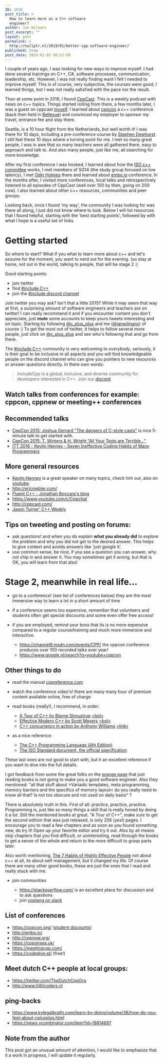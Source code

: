 ```yaml
---
ID: 1516
post_title: >
  How to learn more as a C++ software
  engineer?
author: Jan Wilmans
post_excerpt: ""
layout: post
permalink: >
  http://nullptr.nl/2019/01/better-cpp-software-engineer/
published: true
post_date: 2019-01-03 08:52:09
---
```

I couple of years ago, I was looking for new ways to improve myself. I had done several trainings on C++, C#, software processes, communication, leadership, etc. However, I was not really finding want I felt I needed to improve myself. This is of course, very subjective, the courses were good, I learned things, but I was not really satisfied with the pace nor the result.

Then at some point in 2016, I found [CppCast][1]. This is a weekly podcast with news on c++ topics. Things started rolling from there, a few months later, I was a guest on cppcast [myself][2]. I learned about [cppcon][3] a c++ conference (back then held in [Bellevue][4]) and convinced my employer to sponsor my travel, entrance fee and stay there.

Seattle, is a 10 hour flight from the Netherlands, but well worth it! I was there for 10 days, including a pre-conference course by [Stephen Dewhurst][5]. I still feel these 10 days where a turning point for me. I met so many great people, I was in awe that so many teachers were all gathered there, easy to approach and talk to. And also many people, just like me, all searching for more knowledge.

After my first conference I was hooked, I learned about how the [ISO c++ committee][6] works, I met members of SG14 (the study group focused on low latency), I met [Odin Holmes][7] there and learned about [embo.io][8] conference. In the months after, I visited more conferences, local talks and retrospectively listened to all episodes of CppCast (well over 100 by then, going on 200 now). I also learned about other c++ resources, communities and peer groups.

Looking back, once I found 'my way', the community I was looking for was there all along, I just did not know where to look. Below I will list resources that I found helpful, starting with the 'best starting points', followed by with what I hope is a useful set of links.

# Getting started

So where to start? What if you what to learn more about c++ and let's assume for the moment, you want to nerd out for the evening. (so stay at home, not out in the world, talking to people, that will be stage 2 :)

Good starting points:

*   join twitter
*   find [#include C++][9] 
*   join the [#include discord channel][10] 

Join twitter you may ask? Isn't that a little 2015? While it may seem that way at first, a surprising amount of software engineers and teachers are on twitter! I can really recommend it and if you encounter content you don't appreciate, just **mute** some accounts to keep yours tweets interesting and on topic. Starting by following [@c_plus_plus][11] and me ([@janwilmans][12]) of course :) To get the most out of twitter, it helps to follow several more people, just click on [@c_plus_plus][11] and see who's following that and go from there.

The [#include C++][9] community is very welcoming to *everybody*, seriously, it is their goal to be inclusive in all aspects and you will find knowledgeable people on the discord channel who can give you pointers to new resources or answer questions directly. In there own words:

> IncludeCpp is a global, inclusive, and diverse community for developers interested in C++. Join our [discord][10].

## Watch talks from conferences for example: cppcon, cppnew or meeting++ conferences

## Recommended talks

*   [CppCon 2015: Joshua Gerrard "The dangers of C-style casts"][13] is nice 5-minute talk to get started with.
*   [CppCon 2015: T. Winters & H. Wright “All Your Tests are Terrible..."][14] 
*   [ITT 2016 - Kevlin Henney - Seven Ineffective Coding Habits of Many Programmers][15]

## More general resources

*   [Kevlin Henney][16] is a great speaker on many topics, check him out, also on [youtube][17].
*   <http://ericniebler.com/>
*   [Fluent C++ - Jonathan Boccara's blog][18]
*   <https://www.youtube.com/c/Cppchat>
*   <http://cppcast.com/>
*   [Jason Turner' C++ Weekly][19] 

## Tips on tweeting and posting on forums:

*   ask questions! and when you do explain **what you already did** to explore the problem and why you did not get to the desired answer. This helps to give context and avoids answers like 'just google it'.
*   use common sense, be nice, if you see a question you can answer, why not chip in and answer it. You may sometimes get it wrong, but that is OK, you will learn from that also!

# Stage 2, meanwhile in real life...

*   go to a conference! (see list of conferences below) they are the most immersive way to learn a lot in a short amount of time
*   if a conference seems too expensive, remember that volunteers and students often get special discounts and some even offer free access!
*   if you are employed, remind your boss that its is no more expensive compared to a regular course/training and much more immersive and interactive.
    
    *   <https://channel9.msdn.com/events/CPP/> the cppcon conference produces over 100 recorded talks ever year!
    *   <https://www.google.nl/search?q=youtube+cppcon>

## Other things to do

*   read the manual [cppreference.com][20]
*   watch the conference video's! there are many many hour of premium content available online, free of charge
*   read books (really!), I recommend, in order:
    
    *   [A Tour of C++ by Bjarne Stroustrup][21] [>bol<][22]
    *   [Effective Modern C++ by Scott Meyers][23] [>bol<][24]
    *   [C++ concurrency in action by Anthony Williams][25] [>link<][26]

*   as a nice reference:
    
    *   [The C++ Programming Language (4th Edition)][27] 
    *   [The ISO Standard document, the official specification][28]

These last ones are not good to start with, but it an excellent reference if you want to dive into the full details.

I got feedback from some the great folks on the [orange page][29] that just reading books is not going to make you a good software engineer. Also they mentioned: "all that stuff about >Variadic templates, meta programming, memory barriers and the specifics of memory layout< do you really need to know all that? Is not too obscure and not used on daily basis" ?

There is absolutely truth in this. First of all: practice, practice, practice. Programming is, just like so many things a skill that is really honed by doing it *a lot*. Still the mentioned books at great. "A Tour of C++", make sure to get the second edition that was just released, is only 256 (yes!) pages. I encourage you to read a few chapters and as soon as you found something new, do try it! Open up your favorite editor and try it out. Also by all means skip chapters that you find difficult, or uninteresting, read through the books to get a sense of the whole and return to the more difficult to grasp parts later.

Also worth mentioning, [The 7 Habits of Highly Effective People][30] not about c++ at all, its about self-management, but it changed my life. Of course there are many other good books, these are just the ones that I read and really stuck with me.

*   join communities
    
    *   <https://stackoverflow.com/> is an excellent place for discussion and to ask questions 
    *   join [cpplang on slack][31]

## List of conferences

*   <https://cppcon.org/> ([student discounts][32]) 
*   <http://embo.io/>
*   <http://cppnow.org/> 
*   <https://cpponsea.uk/>
*   <https://meetingcpp.com/>
*   <https://codedive.pl/> (free!)

## Meet dutch C++ people at local groups:

*   <https://twitter.com/TheDutchCppGrp>
*   <http://www.040coders.nl>

## ping-backs

*   <https://www.kylegalbraith.com/learn-by-doing/volume/36/how-do-you-feel-about-cplusplus.html>
*   <https://news.ycombinator.com/item?id=18814697>

## Note from the author

This post got an unusual amount of attention, I would like to emphasize that it a work in progress, I will update it regularly.

 [1]: http://cppcast.com
 [2]: http://cppcast.com/2017/09/jan-wilmans/
 [3]: https://cppcon.org/
 [4]: https://www.google.nl/maps/place/Bellevue,+WA,+USA
 [5]: https://www.youtube.com/watch?v=PFdWqa68LmA
 [6]: https://isocpp.org/
 [7]: https://www.youtube.com/watch?v=tNXyNa6kf4k&t=1s
 [8]: http://embo.io/
 [9]: https://twitter.com/include_cpp
 [10]: https://t.co/XafTulMibe
 [11]: https://twitter.com/c_plus_plus
 [12]: https://twitter.com/janwilmans
 [13]: https://www.youtube.com/watch?v=DAvZ3OG9cNo
 [14]: https://www.youtube.com/watch?v=u5senBJUkPc
 [15]: https://www.youtube.com/watch?v=ZsHMHukIlJY&t=2369s
 [16]: https://twitter.com/KevlinHenney
 [17]: https://www.google.nl/search?tbm=vid&q=Kevlin%20Henney
 [18]: https://www.fluentcpp.com/
 [19]: https://www.youtube.com/playlist?list=PLs3KjaCtOwSZ2tbuV1hx8Xz-rFZTan2J1
 [20]: https://cppreference.com
 [21]: https://www.amazon.com/Tour-C-Depth/dp/0321958314
 [22]: https://www.bol.com/nl/p/a-tour-of-c/9200000096584509/
 [23]: https://www.oreilly.com/library/view/effective-modern-c/9781491908419/
 [24]: https://www.bol.com/nl/p/effective-modern-c/9200000036037659/
 [25]: https://www.manning.com/books/c-plus-plus-concurrency-in-action-second-edition
 [26]: https://www.bogotobogo.com/cplusplus/files/CplusplusConcurrencyInAction_PracticalMultithreading.pdf
 [27]: http://www.stroustrup.com/4th.html
 [28]: http://www.open-std.org/jtc1/sc22/wg21/docs/papers/2017/n4659.pdf
 [29]: https://news.ycombinator.com/item?id=18814697
 [30]: https://www.franklincovey.com/the-7-habits.html
 [31]: https://cpplang.now.sh/
 [32]: mailto:students@cppcon.org